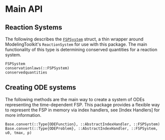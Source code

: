 # Main API

## Reaction Systems

The following describes the [`FSPSystem`](@ref) struct, a thin wrapper around ModelingToolkit's `ReactionSystem` for use with this package. The main functionality of this type is determining conserved quantities for a reaction system.

```@docs
FSPSystem
conservationlaws(::FSPSystem)
conservedquantities
```

## Creating ODE systems

The following methods are the main way to create a system of ODEs representing the time-dependent FSP. This package provides a flexible way to represent the FSP in memory via index handlers, see [Index Handlers] for more information. 
 
```@docs
Base.convert(::Type{ODEFunction}, ::AbstractIndexHandler, ::FSPSystem)
Base.convert(::Type{ODEProblem}, ::AbstractIndexHandler, ::FSPSystem, u0, tmax, p)
```
